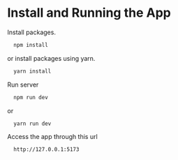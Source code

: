 
# Install and Running the App

Install packages.
```bash
  npm install
```
or install packages using yarn.
```bash
  yarn install
```

Run server
```bash
  npm run dev
```
or
```bash
  yarn run dev
```

Access the app through this url
```bash
  http://127.0.0.1:5173